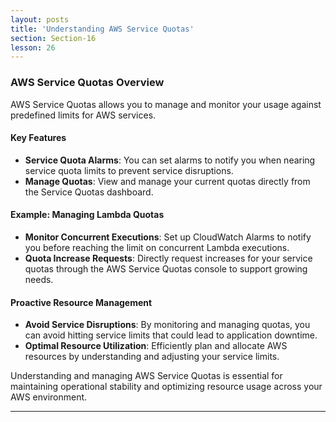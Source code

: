 ```yaml
---
layout: posts
title: 'Understanding AWS Service Quotas'
section: Section-16
lesson: 26
---
```


### AWS Service Quotas Overview

AWS Service Quotas allows you to manage and monitor your usage against predefined limits for AWS services.

<!-- pagebreak -->

#### Key Features

- **Service Quota Alarms**: You can set alarms to notify you when nearing service quota limits to prevent service disruptions.
- **Manage Quotas**: View and manage your current quotas directly from the Service Quotas dashboard.

<!-- pagebreak -->

#### Example: Managing Lambda Quotas

- **Monitor Concurrent Executions**: Set up CloudWatch Alarms to notify you before reaching the limit on concurrent Lambda executions.
- **Quota Increase Requests**: Directly request increases for your service quotas through the AWS Service Quotas console to support growing needs.

<!-- pagebreak -->

#### Proactive Resource Management

- **Avoid Service Disruptions**: By monitoring and managing quotas, you can avoid hitting service limits that could lead to application downtime.
- **Optimal Resource Utilization**: Efficiently plan and allocate AWS resources by understanding and adjusting your service limits.

Understanding and managing AWS Service Quotas is essential for maintaining operational stability and optimizing resource usage across your AWS environment.

---
